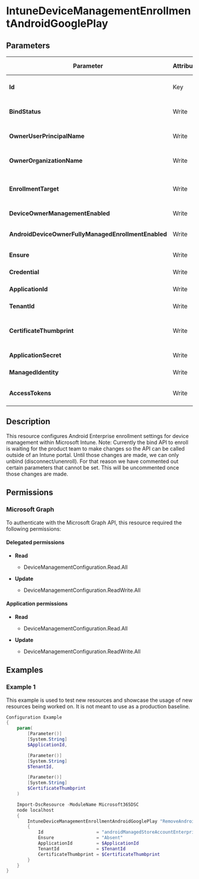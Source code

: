 ﻿# IntuneDeviceManagementEnrollmentAndroidGooglePlay

## Parameters

| Parameter | Attribute | DataType | Description | Allowed Values |
| --- | --- | --- | --- | --- |
| **Id** | Key | String | Primary key identifier of the Android Managed Store Account Enterprise Setting. | |
| **BindStatus** | Write | String | Binding status of the Android Managed Store Account Enterprise Setting (e.g., 'bound', 'notBound'). | |
| **OwnerUserPrincipalName** | Write | String | The user principal name of the owner of the Android Managed Store Account. | |
| **OwnerOrganizationName** | Write | String | The organization name of the owner of the Android Managed Store Account. | |
| **EnrollmentTarget** | Write | String | Specifies the enrollment target for the account enterprise setting (e.g., 'defaultEnrollmentRestrictions', 'targetedAsEnrollmentRestrictions'). | |
| **DeviceOwnerManagementEnabled** | Write | Boolean | Specifies whether device owner management is enabled. | |
| **AndroidDeviceOwnerFullyManagedEnrollmentEnabled** | Write | Boolean | Specifies whether fully managed enrollment is enabled for Android devices. | |
| **Ensure** | Write | String | Present ensures the instance exists, absent ensures it is removed. | `Absent`, `Present` |
| **Credential** | Write | PSCredential | Credentials of the workload's Admin. | |
| **ApplicationId** | Write | String | Id of the Azure Active Directory application to authenticate with. | |
| **TenantId** | Write | String | Id of the Azure Active Directory tenant used for authentication. | |
| **CertificateThumbprint** | Write | String | Thumbprint of the Azure Active Directory application's authentication certificate to use for authentication. | |
| **ApplicationSecret** | Write | PSCredential | Credential for the application secret used in authentication. | |
| **ManagedIdentity** | Write | Boolean | Indicates whether a Managed Identity is used for authentication. | |
| **AccessTokens** | Write | StringArray[] | Access tokens used for authentication in scenarios requiring multiple tokens. | |


## Description

This resource configures Android Enterprise enrollment settings for device management within Microsoft Intune.
Note: Currently the bind API to enroll is waiting for the product team to make changes so the API can be called outside of an Intune portal. Until those changes are made, we can only unbind (disconnect/unenroll). For that reason we have commented out certain parameters that cannot be set. This will be uncommented once those changes are made.

## Permissions

### Microsoft Graph

To authenticate with the Microsoft Graph API, this resource required the following permissions:

#### Delegated permissions

- **Read**

    - DeviceManagementConfiguration.Read.All

- **Update**

    - DeviceManagementConfiguration.ReadWrite.All

#### Application permissions

- **Read**

    - DeviceManagementConfiguration.Read.All

- **Update**

    - DeviceManagementConfiguration.ReadWrite.All

## Examples

### Example 1

This example is used to test new resources and showcase the usage of new resources being worked on.
It is not meant to use as a production baseline.

```powershell
Configuration Example
{
    param(
        [Parameter()]
        [System.String]
        $ApplicationId,

        [Parameter()]
        [System.String]
        $TenantId,

        [Parameter()]
        [System.String]
        $CertificateThumbprint
    )

    Import-DscResource -ModuleName Microsoft365DSC
    node localhost
    {
        IntuneDeviceManagementEnrollmentAndroidGooglePlay "RemoveAndroidGooglePlayEnrollment"
        {
            Id                    = "androidManagedStoreAccountEnterpriseSettings"
            Ensure                = "Absent"
            ApplicationId         = $ApplicationId
            TenantId              = $TenantId
            CertificateThumbprint = $CertificateThumbprint
        }
    }
}
```


